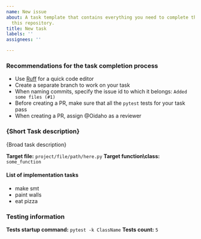 ```yaml
---
name: New issue
about: A task template that contains everything you need to complete the task within
  this repository.
title: New task
labels: ''
assignees: ''

---
```


### Recommendations for the task completion process

- Use [Ruff](https://marketplace.visualstudio.com/items?itemName=charliermarsh.ruff) for a quick code editor
- Create a separate branch to work on your task
- When naming commits, specify the issue id to which it belongs: `Added some files (#1)`
- Before creating a PR, make sure that all the `pytest` tests for your task pass
- When creating a PR, assign @Oidaho as a reviewer
  
### {Short Task description}

{Broad task description}

**Target file:** `project/file/path/here.py`
**Target function\class:** `some_function`

#### List of implementation tasks

- make smt
- paint walls
- eat pizza

### Testing information

**Tests startup command:** `pytest -k ClassName`
**Tests count:** `5`
